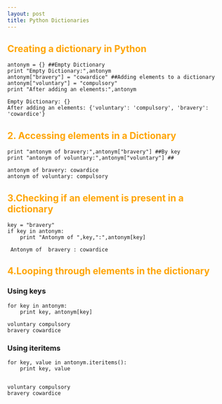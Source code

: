 ```yaml
---
layout: post
title: Python Dictionaries
---
```



## <span style="color:Orange; ">Creating a dictionary in Python</span>


    antonym = {} ##Empty Dictionary
    print "Empty Dictionary:",antonym
    antonym["bravery"] = "cowardice" ##Adding elements to a dictionary
    antonym["voluntary"] = "compulsory"
    print "After adding an elements:",antonym

    Empty Dictionary: {}
    After adding an elements: {'voluntary': 'compulsory', 'bravery': 'cowardice'}



## <span style="color:Orange; ">2. Accessing elements in a Dictionary</span>



    print "antonym of bravery:",antonym["bravery"] ##By key
    print "antonym of voluntary:",antonym["voluntary"] ##

    antonym of bravery: cowardice
    antonym of voluntary: compulsory


## <span style="color:Orange; ">3.Checking if an element is present in a dictionary</span>


    key = "bravery"
    if key in antonym:
        print "Antonym of ",key,":",antonym[key]

     Antonym of  bravery : cowardice


## <span style="color:Orange; ">4.Looping through elements in the dictionary</span>
### Using keys


    for key in antonym:
        print key, antonym[key]

    voluntary compulsory
    bravery cowardice


### Using iteritems


    for key, value in antonym.iteritems():
        print key, value
        

    voluntary compulsory
    bravery cowardice

